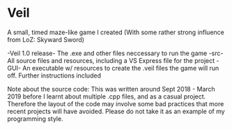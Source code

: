 # Veil
A small, timed maze-like game I created (With some rather strong influence from LoZ: Skyward Sword)

-Veil 1.0 release-  The .exe and other files neccessary to run the game
-src-               All source files and resources, including a VS Express file for the project
-GUI-               An executable w/ resources to create the .veil files the game will run off. Further instructions included

Note about the source code: This was written around Sept 2018 - March 2019 before I learnt about multiple .cpp files, and as a casual
project. Therefore the layout of the code may involve some bad practices that more recent projects will have avoided. Please do not take
it as an example of my programming style.
